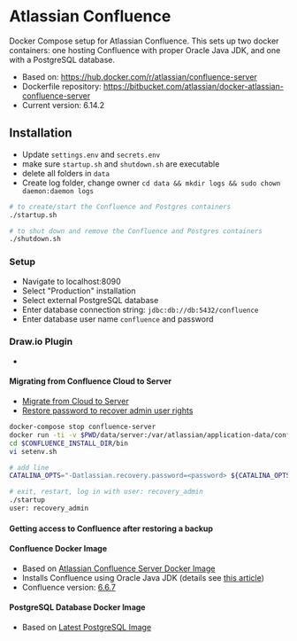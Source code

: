 # Atlassian Confluence
Docker Compose setup for Atlassian Confluence. This sets up two docker containers: one hosting Confluence with proper Oracle Java JDK, and one with a PostgreSQL database.

* Based on: https://hub.docker.com/r/atlassian/confluence-server
* Dockerfile repository: https://bitbucket.com/atlassian/docker-atlassian-confluence-server
* Current version: 6.14.2

## Installation

* Update `settings.env` and `secrets.env`
* make sure `startup.sh` and `shutdown.sh` are executable
* delete all folders in `data`
* Create log folder, change owner `cd data && mkdir logs && sudo chown daemon:daemon logs`

```bash
# to create/start the Confluence and Postgres containers
./startup.sh

# to shut down and remove the Confluence and Postgres containers
./shutdown.sh
```

### Setup
* Navigate to localhost:8090
* Select "Production" installation
* Select external PostgreSQL database
* Enter database connection string: `jdbc:db://db:5432/confluence`
* Enter database user name `confluence` and password

### Draw.io Plugin
* 

#### Migrating from Confluence Cloud to Server

 * [Migrate from Cloud to Server](https://confluence.atlassian.com/confcloud/migrate-from-confluence-cloud-to-server-724765578.html)
 * [Restore password to recover admin user rights](https://confluence.atlassian.com/doc/restore-passwords-to-recover-admin-user-rights-158390.html)

```bash
docker-compose stop confluence-server
docker run -ti -v $PWD/data/server:/var/atlassian/application-data/confluence -p 8090:8090 confluence/server bash
cd $CONFLUENCE_INSTALL_DIR/bin
vi setenv.sh

# add line
CATALINA_OPTS="-Datlassian.recovery.password=<password> ${CATALINA_OPTS}"

# exit, restart, log in with user: recovery_admin
./startup
user: recovery_admin
```

#### Getting access to Confluence after restoring a backup

#### Confluence Docker Image
 * Based on [Atlassian Confluence Server Docker Image](https://bitbucket.org/atlassian/docker-atlassian-confluence-server/overview)
 * Installs Confluence using Oracle Java JDK (details see [this article](https://confluence.atlassian.com/confkb/update-the-confluence-docker-image-to-use-oracle-jdk-829062521.html))
 * Confluence version: [6.6.7](http://www.atlassian.com/software/confluence/downloads/binary/atlassian-confluence-6.6.7.tar.gz)
 
#### PostgreSQL Database Docker Image
 * Based on [Latest PostgreSQL Image](https://hub.docker.com/_/postgres/)